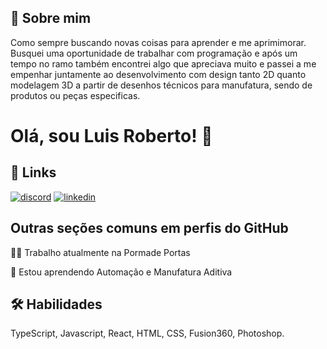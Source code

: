 
## 🚀 Sobre mim
Como sempre buscando novas coisas para aprender e me aprimimorar. Busquei uma oportunidade de trabalhar com programação e após um tempo no ramo também encontrei algo que apreciava muito e passei a me empenhar juntamente ao desenvolvimento com design tanto 2D quanto modelagem 3D a partir de desenhos técnicos para manufatura, sendo de produtos ou peças especificas.


# Olá, sou Luis Roberto! 👋


## 🔗 Links
[![discord](https://img.shields.io/badge/discord-000?style=for-the-badge&logo=discord&logoColor=white)](https://katherineoelsner.com/)
[![linkedin](https://img.shields.io/badge/linkedin-0A66C2?style=for-the-badge&logo=linkedin&logoColor=white)](https://www.linkedin.com/in/luis-roberto-domborovski-gonçalves-bab708244/)



## Outras seções comuns em perfis do GitHub
👩‍💻 Trabalho atualmente na Pormade Portas

🧠 Estou aprendendo Automação e Manufatura Aditiva


## 🛠 Habilidades
TypeScript, Javascript, React, HTML, CSS, Fusion360, Photoshop.
 



